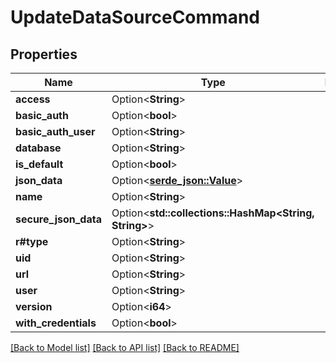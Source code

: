 # UpdateDataSourceCommand

## Properties

Name | Type | Description | Notes
------------ | ------------- | ------------- | -------------
**access** | Option<**String**> |  | [optional]
**basic_auth** | Option<**bool**> |  | [optional]
**basic_auth_user** | Option<**String**> |  | [optional]
**database** | Option<**String**> |  | [optional]
**is_default** | Option<**bool**> |  | [optional]
**json_data** | Option<[**serde_json::Value**](.md)> |  | [optional]
**name** | Option<**String**> |  | [optional]
**secure_json_data** | Option<**std::collections::HashMap<String, String>**> |  | [optional]
**r#type** | Option<**String**> |  | [optional]
**uid** | Option<**String**> |  | [optional]
**url** | Option<**String**> |  | [optional]
**user** | Option<**String**> |  | [optional]
**version** | Option<**i64**> |  | [optional]
**with_credentials** | Option<**bool**> |  | [optional]

[[Back to Model list]](../README.md#documentation-for-models) [[Back to API list]](../README.md#documentation-for-api-endpoints) [[Back to README]](../README.md)


